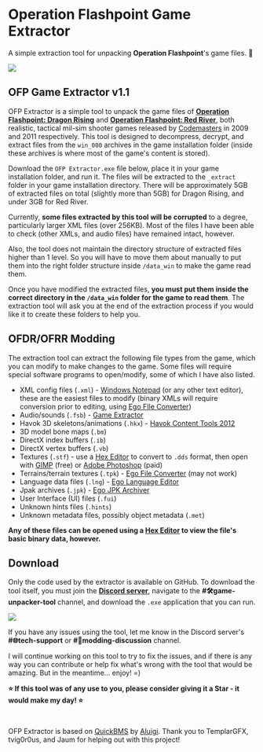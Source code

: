 # Operation Flashpoint Game Extractor
A simple extraction tool for unpacking **Operation Flashpoint**'s game files. 🐉



[<img src="https://github.com/user-attachments/assets/63ee6f6f-5b81-4b77-b522-a6a9b7046639">](https://discord.gg/Z88NnTgpWU)



## OFP Game Extractor v1.1

OFP Extractor is a simple tool to unpack the game files of **[Operation Flashpoint: Dragon Rising](https://en.wikipedia.org/wiki/Operation_Flashpoint:_Dragon_Rising)** and **[Operation Flashpoint: Red River](https://en.wikipedia.org/wiki/Operation_Flashpoint:_Red_River)**, both realistic, tactical mil-sim shooter games released by [Codemasters](https://www.codemasters.com) in 2009 and 2011 respectively. This tool is designed to decompress, decrypt, and extract files from the `win_000` archives in the game installation folder (inside these archives is where most of the game's content is stored).

Download the `OFP Extractor.exe` file below, place it in your game installation folder, and run it. The files will be extracted to the `_extract` folder in your game installation directory. There will be approximately 5GB of extracted files on total (slightly more than 5GB) for Dragon Rising, and under 3GB for Red River.

Currently, **some files extracted by this tool will be corrupted** to a degree, particularly larger XML files (over 256KB). Most of the files I have been able to check (other XMLs, and audio files) have remained intact, however.

Also, the tool does not maintain the directory structure of extracted files higher than 1 level. So you will have to move them about manually to put them into the right folder structure inside `/data_win` to make the game read them.

Once you have modified the extracted files, **you must put them inside the correct directory in the `/data_win` folder for the game to read them**. The extraction tool will ask you at the end of the extraction process if you would like it to create these folders to help you.

## OFDR/OFRR Modding

The extraction tool can extract the following file types from the game, which you can modify to make changes to the game. Some files will require special software programs to open/modify, some of which I have also listed.

- XML config files (`.xml`) - [Windows Notepad](https://apps.microsoft.com/detail/9MSMLRH6LZF3) (or any other text editor), these are the easiest files to modify (binary XMLs will require conversion prior to editing, using [Ego FIle Converter](https://p2t5r.itch.io/ego-file-converter))
- Audio/sounds (`.fsb`) - [Game Extractor](https://sourceforge.net/projects/gameextractor/)
- Havok 3D skeletons/animations (`.hkx`) - [Havok Content Tools 2012](https://www.softpedia.com/get/Programming/Other-Programming-Files/Havok-Content-Tools.shtml#download)
- 3D model bone maps (`.bm`)
- DirectX index buffers (`.ib`)
- DirectX vertex buffers (`.vb`)
- Textures (`.stf`) - use a [Hex Editor](https://mh-nexus.de/en/hxd/) to convert to `.dds` format, then open with [GIMP](https://gimp.org) (free) or [Adobe Photoshop](https://www.adobe.com/products/photoshop.html) (paid)
- Terrains/terrain textures (`.tpk`) - [Ego File Converter](https://p2t5r.itch.io/ego-file-converter) (may not work)
- Language data files (`.lng`) - [Ego Language Editor](https://p2t5r.itch.io/ego-language-editor)
- Jpak archives (`.jpk`) - [Ego JPK Archiver](https://p2t5r.itch.io/ego-jpk-archiver)
- User Interface (UI) files (`.fui`)
- Unknown hints files (`.hints`)
- Unknown metadata files, possibly object metadata (`.met`)

**Any of these files can be opened using a [Hex Editor](https://mh-nexus.de/en/hxd/) to view the file's basic binary data, however.**

## Download

Only the code used by the extractor is available on GitHub. To download the tool itself, you must join the **[Discord server](https://discord.gg/Z88NnTgpWU)**, navigate to the **#🛠game-unpacker-tool** channel, and download the `.exe` application that you can run.

[<img src="https://github.com/user-attachments/assets/f61046f5-1dc5-4b0c-87f8-4a94d6cbac96">](https://discord.gg/Z88NnTgpWU)

If you have any issues using the tool, let me know in the Discord server's **#⁠🌐tech-support** or **#⁠💬modding-discussion** channel.

I will continue working on this tool to try to fix the issues, and if there is any way you can contribute or help fix what's wrong with the tool that would be amazing. But in the meantime... enjoy! =)

**⭐ If this tool was of any use to you, please consider giving it a Star - it would make my day! ⭐**

#
OFP Extractor is based on [QuickBMS](https://aluigi.altervista.org/quickbms.htm) by [Aluigi](https://twitter.com/luigi_auriemma). Thank you to TemplarGFX, tvig0r0us, and Jaum for helping out with this project!

